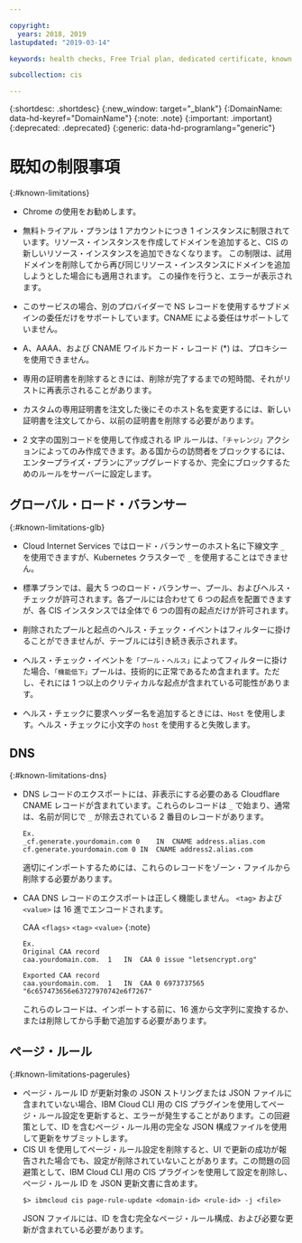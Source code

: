 ```yaml
---

copyright:
  years: 2018, 2019
lastupdated: "2019-03-14"

keywords: health checks, Free Trial plan, dedicated certificate, known issues

subcollection: cis

---
```


{:shortdesc: .shortdesc}
{:new_window: target="_blank"}
{:DomainName: data-hd-keyref="DomainName"} 
{:note: .note} 
{:important: .important} 
{:deprecated: .deprecated} 
{:generic: data-hd-programlang="generic"}

# 既知の制限事項
{:#known-limitations}

 * Chrome の使用をお勧めします。
 
 * 無料トライアル・プランは 1 アカウントにつき 1 インスタンスに制限されています。リソース・インスタンスを作成してドメインを追加すると、CIS の新しいリソース・インスタンスを追加できなくなります。 この制限は、試用ドメインを削除してから再び同じリソース・インスタンスにドメインを追加しようとした場合にも適用されます。 この操作を行うと、エラーが表示されます。

 * このサービスの場合、別のプロバイダーで NS レコードを使用するサブドメインの委任だけをサポートしています。CNAME による委任はサポートしていません。
  
 * A、AAAA、および CNAME ワイルドカード・レコード (*) は、プロキシーを使用できません。

 * 専用の証明書を削除するときには、削除が完了するまでの短時間、それがリストに再表示されることがあります。
 
 * カスタムの専用証明書を注文した後にそのホスト名を変更するには、新しい証明書を注文してから、以前の証明書を削除する必要があります。 
 
 * 2 文字の国別コードを使用して作成される IP ルールは、`「チャレンジ」`アクションによってのみ作成できます。ある国からの訪問者をブロックするには、エンタープライズ・プランにアップグレードするか、完全にブロックするためのルールをサーバーに設定します。

## グローバル・ロード・バランサー
{:#known-limitations-glb}

 * Cloud Internet Services ではロード・バランサーのホスト名に下線文字 `_` を使用できますが、Kubernetes クラスターで `_` を使用することはできません。 

 * 標準プランでは、最大 5 つのロード・バランサー、プール、およびヘルス・チェックが許可されます。各プールには合わせて 6 つの起点を配置できますが、各 CIS インスタンスでは全体で 6 つの固有の起点だけが許可されます。

* 削除されたプールと起点のヘルス・チェック・イベントはフィルターに掛けることができませんが、テーブルには引き続き表示されます。

* ヘルス・チェック・イベントを`「プール・ヘルス」`によってフィルターに掛けた場合、`「機能低下」`プールは、技術的に正常であるため含まれます。ただし、それには 1 つ以上のクリティカルな起点が含まれている可能性があります。

* ヘルス・チェックに要求ヘッダー名を追加するときには、`Host` を使用します。ヘルス・チェックに小文字の `host` を使用すると失敗します。

## DNS
{:#known-limitations-dns}

 * DNS レコードのエクスポートには、非表示にする必要のある Cloudflare CNAME レコードが含まれています。これらのレコードは `_` で始まり、通常は、名前が同じで `_` が除去されている 2 番目のレコードがあります。
   ```
   Ex.
   _cf.generate.yourdomain.com 0	IN	CNAME address.alias.com
   cf.generate.yourdomain.com 0	IN	CNAME address2.alias.com
   ```
 
   適切にインポートするためには、これらのレコードをゾーン・ファイルから削除する必要があります。
 
 * CAA DNS レコードのエクスポートは正しく機能しません。
`<tag>` および `<value>` は 16 進でエンコードされます。 
 
    CAA `<flags>` `<tag>` `<value>`
  {:note}
   ```
   Ex.
   Original CAA record
   caa.yourdomain.com.	1	IN	CAA	0 issue "letsencrypt.org"
 
   Exported CAA record
   caa.yourdomain.com.	1	IN	CAA	0 6973737565 "6c657473656e63727970742e6f7267"
   ```
   これらのレコードは、インポートする前に、16 進から文字列に変換するか、または削除してから手動で追加する必要があります。

## ページ・ルール
{:#known-limitations-pagerules}

   * ページ・ルール ID が更新対象の JSON ストリングまたは JSON ファイルに含まれていない場合、IBM Cloud CLI 用の CIS プラグインを使用してページ・ルール設定を更新すると、エラーが発生することがあります。この回避策として、ID を含むページ・ルール用の完全な JSON 構成ファイルを使用して更新をサブミットします。
   * CIS UI を使用してページ・ルール設定を削除すると、UI で更新の成功が報告された場合でも、設定が削除されていないことがあります。この問題の回避策として、IBM Cloud CLI 用の CIS プラグインを使用して設定を削除し、ページ・ルール ID を JSON 更新文書に含めます。
      ```
      $> ibmcloud cis page-rule-update <domain-id> <rule-id> -j <file>
      ```
      JSON ファイルには、ID を含む完全なページ・ルール構成、および必要な更新が含まれている必要があります。
